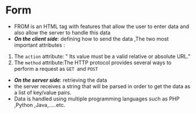 #  Form 
- FROM is an HTML tag with features that allow the user to enter data and also allow the server to handle this data
 - ***On the client side***: defining how to send the data ,The two most important attributes :
 1. The `action` attribute: " Its value must be a valid relative or absolute URL."
 2. The `method` attribute:The HTTP protocol provides several ways to perform a request
 as `GET `and `POST`

 - ***On the server side***: retrieving the data
 - the server receives a string that will be parsed in order to get the data as a list of key/value pairs.
 - Data is handled using multiple programming languages such as PHP ,Python ,Java,.....etc.